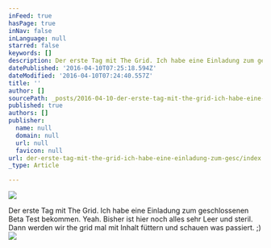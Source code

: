 ```yaml
---
inFeed: true
hasPage: true
inNav: false
inLanguage: null
starred: false
keywords: []
description: Der erste Tag mit The Grid. Ich habe eine Einladung zum geschlossenen Beta Test bekommen. Yeah. Bisher ist hier noch alles sehr Leer und steril. Dann werden wir the grid mal mit Inhalt füttern und schauen was passiert. ;)
datePublished: '2016-04-10T07:25:18.594Z'
dateModified: '2016-04-10T07:24:40.557Z'
title: ''
author: []
sourcePath: _posts/2016-04-10-der-erste-tag-mit-the-grid-ich-habe-eine-einladung-zum-gesc.md
published: true
authors: []
publisher:
  name: null
  domain: null
  url: null
  favicon: null
url: der-erste-tag-mit-the-grid-ich-habe-eine-einladung-zum-gesc/index.html
_type: Article

---
```

![](https://the-grid-user-content.s3-us-west-2.amazonaws.com/364f377c-fb72-406b-8df1-dbfdeb09b929.jpg)

Der erste Tag mit The Grid. Ich habe eine Einladung zum geschlossenen Beta Test bekommen. Yeah. Bisher ist hier noch alles sehr Leer und steril. Dann werden wir the grid mal mit Inhalt füttern und schauen was passiert. ;)
![](https://the-grid-user-content.s3-us-west-2.amazonaws.com/ffb018a4-79dc-4fe0-a40f-ff7be920063e.jpg)